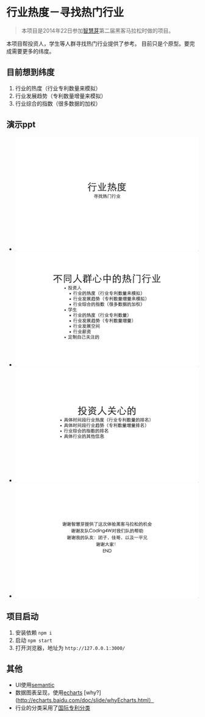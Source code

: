 # 行业热度－寻找热门行业
> 本项目是2014年22日参加[智慧芽](http://www.patsnapglobal.com/index.php?app=cn&ac=patsnap)第二届黑客马拉松时做的项目。

本项目帮投资人，学生等人群寻找热门行业提供了参考。
目前只是个原型。要完成需要更多的纬度。

## 目前想到纬度
1. 行业的热度（行业专利数量来模拟）
1. 行业发展趋势（专利数量增量来模拟）
1. 行业综合的指数（很多数据的加权）

## 演示ppt
* ![1.png](ppt/1.png)
* ![2.png](ppt/2.png)
* ![3.png](ppt/3.png)
* ![4.png](ppt/4.png)

## 项目启动
1. 安装依赖 `npm i`
1. 启动 `npm start`
1. 打开浏览器，地址为 `http://127.0.0.1:3000/`

## 其他
* UI使用[semantic](http://semantic-ui.com/)
* 数据图表呈现，使用[echarts](http://echarts.baidu.com/index.html) [why?](http://echarts.baidu.com/doc/slide/whyEcharts.html）
* 行业的分类采用了[国际专利分类](http://www.wipo.int/classifications/ipc/zh/)



